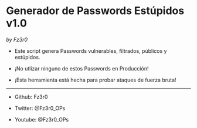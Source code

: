 # Generador de Passwords Estúpidos v1.0
_by Fz3r0_

- Este script genera Passwords vulnerables, filtrados, públicos y estúpidos.

- ¡No utlizar ninguno de estos Passwords en Producción!

- ¡Esta herramienta está hecha para probar ataques de fuerza bruta!

---

- Github:   Fz3r0

- Twitter:  @Fz3r0_OPs

- Youtube:  @Fz3r0_OPs
